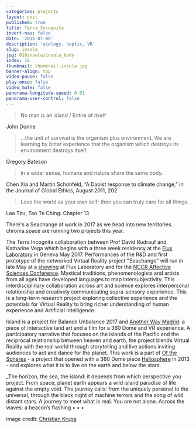 ```yaml
---
categories: projects
layout: post
published: true
title: Terra Incognita
invert-nav: false
date: '2015-07-08'
description: 'ecology, haptic, VR'
slug: insula
jpg: 016insula/insula_body
index: 16
thumbnail: thumbnail-insula.jpg
banner-align: top
video-pause: false
play-once: false
video_mute: false
panorama-longitude-speed: 0.01
panorama-user-control: false
---
```





> No man is an island / Entire of itself

John Donne

> ...the unit of survival is the organism plus environment. We are learning by bitter experience that the organism which destroys its environment destroys itself.

Gregory Bateson

> In a wider sense, humans and nature share the same body. 

Chen Xia and Martin Schönfeld, “A Daoist response to climate change,” in the Journal of Global Ethics, August 2011, 202

> Love the world as your own self; then you can truly care for all things.

Lao Tzu, Tao Te Ching: Chapter 13

There's a Seachange at work in 2017 as we head into new territories. chroma.space are running two projects this year.

The Terra Incognita collaboration between Prof David Rudrauf and Katharine Vega which begins with a three week residency at the [Flux Laboratory](http://www.fluxlaboratory.com/en/programme/2553) in Geneva May 2017. Performances of the R&D and first prototype of the networked Virtual Reality project "Seachange" will run in late May at a [showing](http://www.fluxlaboratory.com/en/programme/2552) at Flux Laboratory and for the [NCCR Affective Sciences Conference](http://www.affective-sciences.org/cisa2017/). Mystical traditions, phenomenologists and artists from all ages have developed languages to map intersubjectivity. This interdisciplinary collaboration across art and science explores interpersonal relationship and creatively communicating supra-sensory experience. This is a long-term research project exploring collective experience and the potentials for Virtual Reality to bring richer understanding of human experience and Artificial Intelligence.  

Island is a project for Balance Unbalance 2017 and [Another Way Madrid](http://www.anotherwayff.com/):  a piece of interactive land art and a film for a 360 Dome and VR experience. A participatory narrative that focuses on the islands of the Pacific and the reciprocal relationship between heaven and earth, the project blends Virtual Reality with the real world through storytelling and live actions inviting audiences to act and dance for the planet. This work is a part of [Of the Spheres](http://ofthespheres.com/) - a project that opened with a 360 Dome piece [Heliosphere](https://www.youtube.com/watch?v=ioz1qY2JzVo) in 2013 - and explores  what it is to live on the earth and below the stars.

_The horizon, the sea, the island: it depends from which perspective you project. 
From space, planet earth appears a wild island paradise of life against the empty void. 
The journey calls: from the uniquely personal to the universal, through the black night of machine terrors and the song of wild distant stars. 
A journey to meet what is real. 
You are not alone. 
Across the waves: a beacon’s flashing • • •

image credit: [Christian Krupa](https://vimeo.com/127835459)
